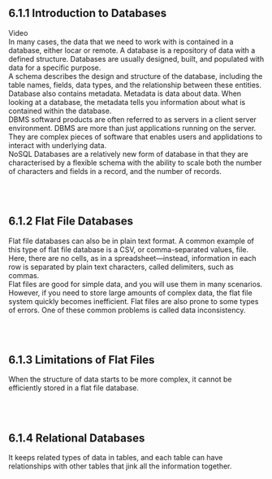 ## 6.1.1 Introduction to Databases

Video
<br/>
In many cases, the data that we need to work with is contained in a database, either locar or remote. A database is a repository of data with a defined structure. Databases are usually designed, built, and populated with data for a specific purpose.
<br/>
A schema describes the design and structure of the database, including the table names, fields, data types, and the relationship between these entities.
Database also contains metadata. Metadata is data about data. When looking at a database, the metadata tells you information about what is contained within the database.
<br/>
DBMS softward products are often referred to as servers in a client server environment. DBMS are more than just applications running on the server. They are complex pieces of software that enables users and applidations to interact with underlying data.
<br/>
NoSQL Databases are a relatively new form of database in that they are characterised by a flexible schema with the ability to scale both the number of characters and fields in a record, and the number of records.

<br/><br/>

## 6.1.2 Flat File Databases
Flat file databases can also be in plain text format. A common example of this type of flat file database is a CSV, or comma-separated values, file. Here, there are no cells, as in a spreadsheet—instead, information in each row is separated by plain text characters, called delimiters, such as commas.
<br/>
Flat files are good for simple data, and you will use them in many scenarios. However, if you need to store large amounts of complex data, the flat file system quickly becomes inefficient. Flat files are also prone to some types of errors. One of these common problems is called data inconsistency.

<br/><br/>

## 6.1.3 Limitations of Flat Files
When the structure of data starts to be more complex, it cannot be efficiently stored in a flat file database.

<br/><br/>

## 6.1.4 Relational Databases
It keeps related types of data in tables, and each table can have relationships with other tables that jink all the information together.